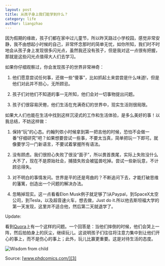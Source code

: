 ```yaml
---
layout: post
title: 从孩子身上我们能学到什么？
category: life
author: liangzhao
---
```


因为假期的缘故，孩子们都在家中过儿童节，所以昨天路过小学校园，感觉非常安静，我不由想起小时候的自己，非常怀念那时的简单无忧，如你所知，我们时不时地会从孩子身上发现很多闪光点，虽然我还没有孩子，但是我对这一点很有把握，那就是这些闪光点值得大人们去学习。    

如果你仔细观察过，你会发现孩子的世界非常神奇：  

1. 他们愿意尝试任何事，还做一些“傻事”，比如抓起土来尝尝是什么味道!，但是他们对此并不担心，无所顾忌。  

2. 孩子们对他们不知道的事一无所知，他们会对一切事物提出问题。  

3. 孩子们很容易厌倦，他们生活在充满奇幻的世界中，现实生活则很局限。    
 

如果大人们也能在生活中找到这样沉浸式的工作和生活体验，是多么美好的事！以我总结，不妨这样做：  

1. 保持“玩”的心态。约翰列侬小时候拿到第一把吉他的时候，恐怕不会做一番“仔细研究”吧？如果想要尝试一些事，不要太当真，简单把玩一下即可。就像要学习一门新语言，不要试着掌握所有语法。  

2. 没有顾虑。我们很担心失败了很没“面子”，所以畏首畏尾，实际上失败没什么大不了，现在不是原始社会，捕猎失败会被猛兽吃掉。尝试一些新玩意，不计顾忌得失。  
  
3. 对不明白的事情发问。世界是平的还是弯曲的？不断追问下去，才能打破思维的藩篱，创造出一个问题的解决办法。   

4. 忽略掉现实。这一点看看Elon Musk例子就足够了!从Paypal，到SpaceX太空公司，到Tesla，以及超音速火车，想去做，Just do it.所以他去斯坦福大学的第一天发现，这里并不适合他，然后第二天就退学了。    

Update:  

看到[Quora][1]上有一个这样的问题。一个回答是：当他们摔倒的时候，他们会哭上一阵，然后拍拍身上的灰尘，继续玩儿。这说明孩子们往往将注意力集中到让他们开心的事上，而不是伤心的事上；此外，玩儿比赢更重要。这是对待生活的态度。  

![Wisdom from child][2]  

Source: [www.phdcomics.com/][3]

[1]: http://www.quora.com/What-can-adults-learn-from-children
[2]: http://qph.is.quoracdn.net/main-qimg-07624e937a3a4310f0d52f478743b440?convert_to_webp=true
[3]: http://www.phdcomics.com/